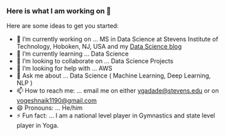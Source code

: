 ### Here is what I am working on 👋

<!--
**Yogeshnaik1190/Yogeshnaik1190** is a ✨ _special_ ✨ repository because its `README.md` (this file) appears on your GitHub profile.
-->
Here are some ideas to get you started:

- 🔭 I’m currently working on ... MS in Data Science at Stevens Institute of Technology, Hoboken, NJ, USA and my [Data Science blog](https://limitlessdatascience.wordpress.com/)
- 🌱 I’m currently learning ... Data Science
- 👯 I’m looking to collaborate on ... Data Science Projects
- 🤔 I’m looking for help with ... AWS
- 💬 Ask me about ... Data Science ( Machine Learning, Deep Learning, NLP )
- 📫 How to reach me: ... email me on either ygadade@stevens.edu or on yogeshnaik1190@gmail.com 
- 😄 Pronouns: ... He/him
- ⚡ Fun fact: ... I am a national level player in Gymnastics and state level player in Yoga.

